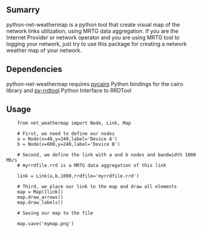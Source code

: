 ## Sumarry

python-net-weathermap is a python tool that create visual map of the network
links utilization, using MRTG data aggregation.
If you are the Internet Provider or network operator and you are using MRTG tool
to logging your network, just try to use this package for creating a network
weather map of your network.

## Dependencies

python-net-weathermap requires [pycairo][1] Python bindings for the cairo library
and [py-rrdtool][2] Python Interface to RRDTool

## Usage

        from net_weathermap import Node, Link, Map
        
        # First, we need to define our nodes
        a = Node(x=40,y=240,label='Device A')
        b = Node(x=600,y=240,label='Device B')
        
        # Second, we define the link with a and b nodes and bandwidth 1000 Mb/s
        # myrrdfile.rrd is a MRTG data aggregation of this link
        
        link = Link(a,b,1000,rrdfile='myrrdfile.rrd')
        
        # Third, we place our link to the map and draw all elements
        map = Map([link])
        map.draw_arrows()
        map.draw_labels()
        
        # Saving our map to the file
        
        map.save('mymap.png')


[1]: http://cairographics.org/releases/
[2]: http://sourceforge.net/projects/py-rrdtool/